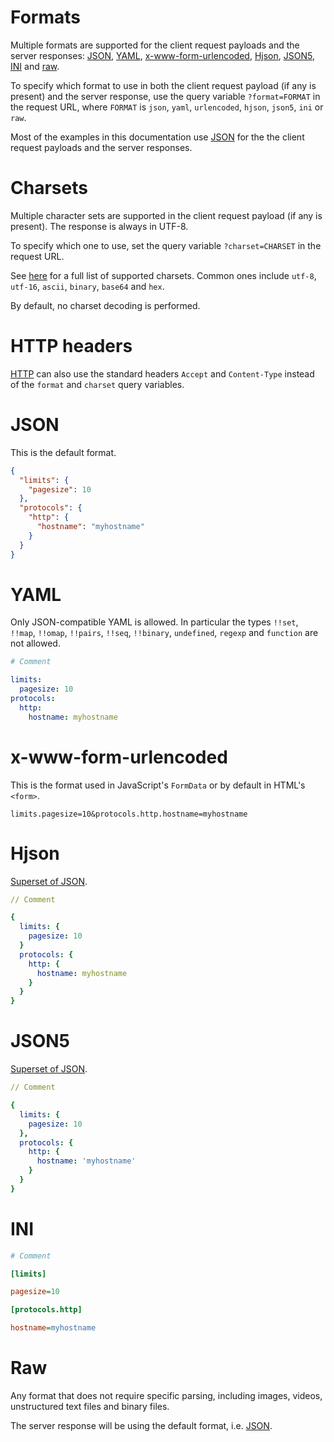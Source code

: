 # Formats

Multiple formats are supported for the client request payloads and the server
responses: [JSON](#json), [YAML](#yaml),
[x-www-form-urlencoded](#x-www-form-urlencoded), [Hjson](#hjson),
[JSON5](#json5), [INI](#ini) and [raw](#raw).

To specify which format to use in both the client request payload (if any is
present) and the server response, use the query variable `?format=FORMAT` in
the request URL, where `FORMAT` is `json`, `yaml`, `urlencoded`, `hjson`,
`json5`, `ini` or `raw`.

Most of the examples in this documentation use [JSON](#json) for the the client
request payloads and the server responses.

# Charsets

Multiple character sets are supported in the client request payload (if any is
present). The response is always in UTF-8.

To specify which one to use, set the query variable `?charset=CHARSET` in the
request URL.

See [here](https://github.com/ashtuchkin/iconv-lite/wiki/Supported-Encodings)
for a full list of supported charsets. Common ones include `utf-8`, `utf-16`,
`ascii`, `binary`, `base64` and `hex`.

By default, no charset decoding is performed.

# HTTP headers

[HTTP](../protocols/http.md) can also use the standard headers `Accept` and
`Content-Type` instead of the `format` and `charset` query variables.

# JSON

This is the default format.

```json
{
  "limits": {
    "pagesize": 10
  },
  "protocols": {
    "http": {
      "hostname": "myhostname"
    }
  }
}
```

# YAML

Only JSON-compatible YAML is allowed. In particular the types `!!set`,
`!!map`, `!!omap`, `!!pairs`, `!!seq`, `!!binary`, `undefined`, `regexp` and
`function` are not allowed.

```yml
# Comment

limits:
  pagesize: 10
protocols:
  http:
    hostname: myhostname
```

# x-www-form-urlencoded

This is the format used in JavaScript's `FormData` or by default in HTML's
`<form>`.

```HTTP
limits.pagesize=10&protocols.http.hostname=myhostname
```

# Hjson

[Superset of JSON](https://hjson.org/).

```yml
// Comment

{
  limits: {
    pagesize: 10
  }
  protocols: {
    http: {
      hostname: myhostname
    }
  }
}
```

# JSON5

[Superset of JSON](http://json5.org/).

```yml
// Comment

{
  limits: {
    pagesize: 10
  },
  protocols: {
    http: {
      hostname: 'myhostname'
    }
  }
}
```

# INI

```ini
# Comment

[limits]

pagesize=10

[protocols.http]

hostname=myhostname
```

# Raw

Any format that does not require specific parsing, including images,
videos, unstructured text files and binary files.

The server response will be using the default format, i.e. [JSON](#json).
